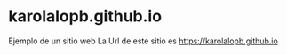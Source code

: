 # karolalopb.github.io
Ejemplo de un sitio web
La Url de este sitio es
https://karolalopb.github.io
